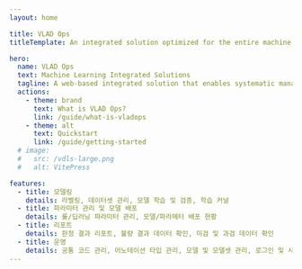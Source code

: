 ```yaml
---
layout: home

title: VLAD Ops
titleTemplate: An integrated solution optimized for the entire machine learning life cycle

hero:
  name: VLAD Ops
  text: Machine Learning Integrated Solutions
  tagline: A web-based integrated solution that enables systematic management from modeling, learning, distribution, monitoring, and operation.
  actions:
    - theme: brand
      text: What is VLAD Ops?
      link: /guide/what-is-vladops
    - theme: alt
      text: Quickstart
      link: /guide/getting-started
  # image:
  #   src: /vdls-large.png
  #   alt: VitePress

features:
  - title: 모델링
    details: 라벨링, 데이터셋 관리, 모델 학습 및 검증, 학습 커널
  - title: 파라미터 관리 및 모델 배포
    details: 룰/딥러닝 파라미터 관리, 모델/파라메터 배포 현황
  - title: 리포트
    details: 판정 결과 리포트, 불량 결과 데이터 확인, 미검 및 과검 데이터 확인
  - title: 운영
    details: 공통 코드 관리, 어노테이션 타입 관리, 모델 및 모델셋 관리, 로그인 및 사용자 관리
---
```


<style>
:root {
  --vp-home-hero-name-color: transparent;
  --vp-home-hero-name-background: -webkit-linear-gradient(120deg, #bd34fe 30%, #41d1ff);

  --vp-home-hero-image-background-image: linear-gradient(-45deg, #bd34fe 50%, #47caff 50%);
  --vp-home-hero-image-filter: blur(44px);
}

@media (min-width: 640px) {
  :root {
    --vp-home-hero-image-filter: blur(56px);
  }
}

@media (min-width: 960px) {
  :root {
    --vp-home-hero-image-filter: blur(68px);
  }
}
</style>
